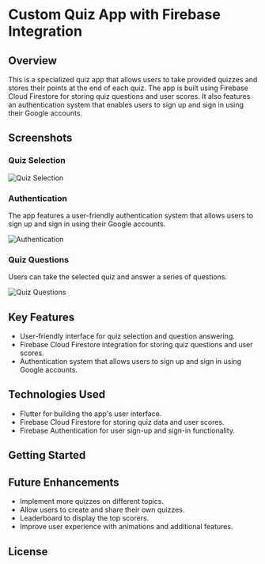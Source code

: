 # Custom Quiz App with Firebase Integration

## Overview
This is a specialized quiz app that allows users to take provided quizzes and stores their points at the end of each quiz. The app is built using Firebase Cloud Firestore for storing quiz questions and user scores. It also features an authentication system that enables users to sign up and sign in using their Google accounts.

## Screenshots

### Quiz Selection
![Quiz Selection](https://user-images.githubusercontent.com/101545038/236959673-fdb73917-bb57-4640-93c3-0141cd7a26ab.jpg)

### Authentication
The app features a user-friendly authentication system that allows users to sign up and sign in using their Google accounts.

![Authentication](https://user-images.githubusercontent.com/101545038/236959694-8c9a37bd-4494-4b10-ab31-96644bddc3d4.jpg)

### Quiz Questions
Users can take the selected quiz and answer a series of questions.

![Quiz Questions](https://user-images.githubusercontent.com/101545038/236959701-6ada62bb-6f8b-4cba-94a5-512ecc61de95.jpg)

## Key Features
- User-friendly interface for quiz selection and question answering.
- Firebase Cloud Firestore integration for storing quiz questions and user scores.
- Authentication system that allows users to sign up and sign in using Google accounts.

## Technologies Used
- Flutter for building the app's user interface.
- Firebase Cloud Firestore for storing quiz data and user scores.
- Firebase Authentication for user sign-up and sign-in functionality.

## Getting Started
<!-- Provide instructions on how to set up and run the app -->

## Future Enhancements
- Implement more quizzes on different topics.
- Allow users to create and share their own quizzes.
- Leaderboard to display the top scorers.
- Improve user experience with animations and additional features.

## License
<!-- Include your app's license information -->
